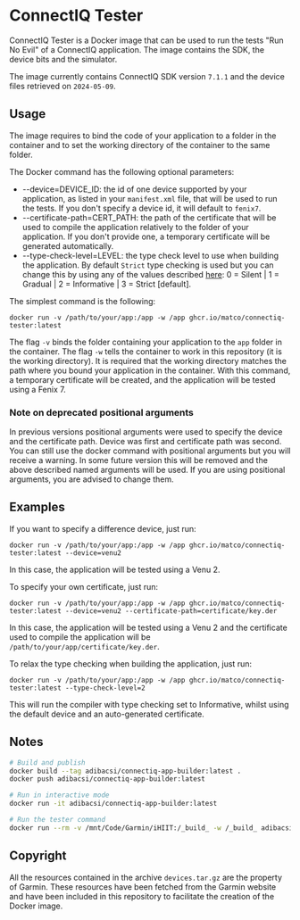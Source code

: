 # ConnectIQ Tester

ConnectIQ Tester is a Docker image that can be used to run the tests "Run No Evil" of a ConnectIQ application. The image contains the SDK, the device bits and the simulator.

The image currently contains ConnectIQ SDK version `7.1.1` and the device files retrieved on `2024-05-09`.

## Usage

The image requires to bind the code of your application to a folder in the container and to set the working directory of the container to the same folder.

The Docker command has the following optional parameters:

- --device=DEVICE_ID: the id of one device supported by your application, as listed in your `manifest.xml` file, that will be used to run the tests. If you don't specify a device id, it will default to `fenix7`.
- --certificate-path=CERT_PATH: the path of the certificate that will be used to compile the application relatively to the folder of your application. If you don't provide one, a temporary certificate will be generated automatically.
- --type-check-level=LEVEL: the type check level to use when building the application. By default `Strict` type checking is used but you can change this by using any of the values described [here](https://developer.garmin.com/connect-iq/monkey-c/monkey-types/): 0 = Silent | 1 = Gradual | 2 = Informative | 3 = Strict [default].

The simplest command is the following:

```
docker run -v /path/to/your/app:/app -w /app ghcr.io/matco/connectiq-tester:latest
```

The flag `-v` binds the folder containing your application to the `app` folder in the container. The flag `-w` tells the container to work in this repository (it is the working directory). It is required that the working directory matches the path where you bound your application in the container. With this command, a temporary certificate will be created, and the application will be tested using a Fenix 7.

### Note on deprecated positional arguments

In previous versions positional arguments were used to specify the device and the certificate path. Device was first and certificate path was second. You can still use the docker command with positional arguments but you will receive a warning. In some future version this will be removed and the above described named arguments will be used. If you are using positional arguments, you are advised to change them.

## Examples

If you want to specify a difference device, just run:

```
docker run -v /path/to/your/app:/app -w /app ghcr.io/matco/connectiq-tester:latest --device=venu2
```

In this case, the application will be tested using a Venu 2.

To specify your own certificate, just run:

```
docker run -v /path/to/your/app:/app -w /app ghcr.io/matco/connectiq-tester:latest --device=venu2 --certificate-path=certificate/key.der
```

In this case, the application will be tested using a Venu 2 and the certificate used to compile the application will be `/path/to/your/app/certificate/key.der`.

To relax the type checking when building the application, just run:

```
docker run -v /path/to/your/app:/app -w /app ghcr.io/matco/connectiq-tester:latest --type-check-level=2
```

This will run the compiler with type checking set to Informative, whilst using the default device and an auto-generated certificate.

## Notes

```bash
# Build and publish
docker build --tag adibacsi/connectiq-app-builder:latest .
docker push adibacsi/connectiq-app-builder:latest

# Run in interactive mode
docker run -it adibacsi/connectiq-app-builder:latest

# Run the tester command
docker run --rm -v /mnt/Code/Garmin/iHIIT:/_build_ -w /_build_ adibacsi/connectiq-app-builder:latest /connectiq/bin/tester.sh --device=fr235 --type-check-level=2


```

## Copyright

All the resources contained in the archive `devices.tar.gz` are the property of Garmin. These resources have been fetched from the Garmin website and have been included in this repository to facilitate the creation of the Docker image.

